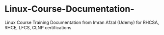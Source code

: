 # Linux-Course-Documentation-
Linux Course Training Documentation from Imran Afzal (Udemy) for RHCSA, RHCE, LFCS, CLNP certifications 
